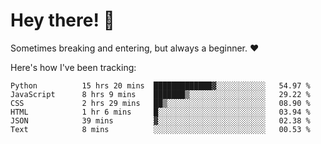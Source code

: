 # Hey there! 👋
Sometimes breaking and entering, but always a beginner. ❤️

Here's how I've been tracking:
<!--START_SECTION:waka-->

```text
Python          15 hrs 20 mins  █████████████▓░░░░░░░░░░░   54.97 %
JavaScript      8 hrs 9 mins    ███████▒░░░░░░░░░░░░░░░░░   29.22 %
CSS             2 hrs 29 mins   ██▒░░░░░░░░░░░░░░░░░░░░░░   08.90 %
HTML            1 hr 6 mins     █░░░░░░░░░░░░░░░░░░░░░░░░   03.94 %
JSON            39 mins         ▓░░░░░░░░░░░░░░░░░░░░░░░░   02.38 %
Text            8 mins          ░░░░░░░░░░░░░░░░░░░░░░░░░   00.53 %
```

<!--END_SECTION:waka-->
